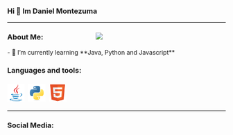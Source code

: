 <h3 text-align="center"> Hi 👋 Im Daniel Montezuma </h3>

---

<div id="header" >
<img src=https://media.giphy.com/media/ZVik7pBtu9dNS/giphy.gif width="300" align="right"/>

<h3 text-align = "left"> About Me:</h3>
- 🌱 I’m currently learning **Java, Python and Javascript**
</div>



<div align="left">
<h3> Languages and tools: <h3/>
<div>
  <img src="https://github.com/devicons/devicon/blob/master/icons/java/java-original.svg" title="Java" alt="Java" width="40" height="40"/>&nbsp
  <img src="https://github.com/devicons/devicon/blob/master/icons/python/python-original.svg"  title="Python" alt="Python" width="40" height="40"/>&nbsp
  <img src="https://github.com/devicons/devicon/blob/master/icons/html5/html5-original.svg" width="40" height="40"/>&nbsp
</div>

---

### Social Media:

